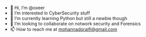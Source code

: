 - 👋 Hi, I’m @oxeer
- 👀 I’m interested in CyberSecurity stuff 
- 🌱 I’m currently learning Python but still a newbie though
- 💞️ I’m looking to collaborate on notwork security and Forensics
- 📫 How to reach me at mohannadoraifi@gmail.com

<!---
oxeer/oxeer is a ✨ special ✨ repository because its `README.md` (this file) appears on your GitHub profile.
You can click the Preview link to take a look at your changes.
--->
